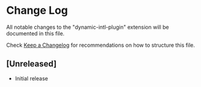 # Change Log

All notable changes to the "dynamic-intl-plugin" extension will be documented in this file.

Check [Keep a Changelog](http://keepachangelog.com/) for recommendations on how to structure this file.

## [Unreleased]

- Initial release